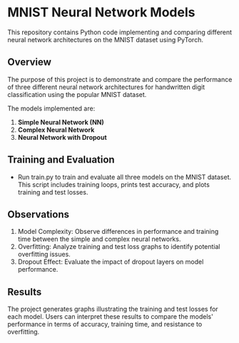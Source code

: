 # MNIST Neural Network Models

This repository contains Python code implementing and comparing different neural network architectures on the MNIST dataset using PyTorch.

## Overview

The purpose of this project is to demonstrate and compare the performance of three different neural network architectures for handwritten digit classification using the popular MNIST dataset.

The models implemented are:
1. **Simple Neural Network (NN)**
2. **Complex Neural Network**
3. **Neural Network with Dropout**

## Training and Evaluation
- Run train.py to train and evaluate all three models on the MNIST dataset. This script includes training loops, prints test accuracy, and plots training and test losses.

## Observations
1. Model Complexity: Observe differences in performance and training time between the simple and complex neural networks.
2. Overfitting: Analyze training and test loss graphs to identify potential overfitting issues.
3. Dropout Effect: Evaluate the impact of dropout layers on model performance.

## Results
The project generates graphs illustrating the training and test losses for each model. Users can interpret these results to compare the models' performance in terms of accuracy, training time, and resistance to overfitting.
